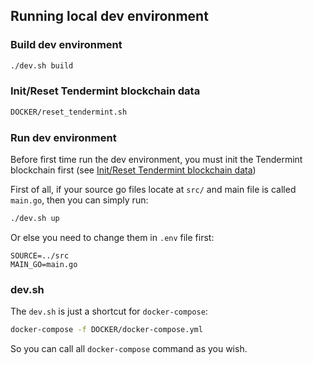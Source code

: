## Running local dev environment

### Build dev environment

```bash
./dev.sh build
```

### Init/Reset Tendermint blockchain data

```bash
DOCKER/reset_tendermint.sh
```

### Run dev environment

Before first time run the dev environment, you must init the Tendermint blockchain first (see [Init/Reset Tendermint blockchain data](#init-reset-tendermint-blockchain-data))

First of all, if your source go files locate at `src/` and main file is called `main.go`, then you can simply run:

```bash
./dev.sh up
```

Or else you need to change them in `.env` file first:

```
SOURCE=../src
MAIN_GO=main.go
```

### dev.sh

The `dev.sh` is just a shortcut for `docker-compose`:

```bash
docker-compose -f DOCKER/docker-compose.yml
```

So you can call all `docker-compose` command as you wish.